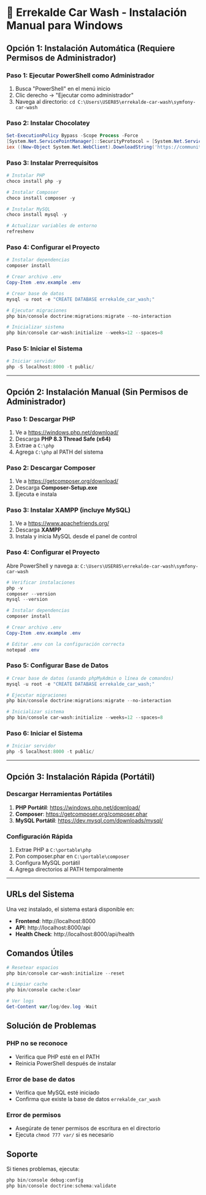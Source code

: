 # 🚗 Errekalde Car Wash - Instalación Manual para Windows

## Opción 1: Instalación Automática (Requiere Permisos de Administrador)

### Paso 1: Ejecutar PowerShell como Administrador
1. Busca "PowerShell" en el menú inicio
2. Clic derecho → "Ejecutar como administrador"
3. Navega al directorio: `cd C:\Users\USER85\errekalde-car-wash\symfony-car-wash`

### Paso 2: Instalar Chocolatey
```powershell
Set-ExecutionPolicy Bypass -Scope Process -Force
[System.Net.ServicePointManager]::SecurityProtocol = [System.Net.ServicePointManager]::SecurityProtocol -bor 3072
iex ((New-Object System.Net.WebClient).DownloadString('https://community.chocolatey.org/install.ps1'))
```

### Paso 3: Instalar Prerrequisitos
```powershell
# Instalar PHP
choco install php -y

# Instalar Composer
choco install composer -y

# Instalar MySQL
choco install mysql -y

# Actualizar variables de entorno
refreshenv
```

### Paso 4: Configurar el Proyecto
```powershell
# Instalar dependencias
composer install

# Crear archivo .env
Copy-Item .env.example .env

# Crear base de datos
mysql -u root -e "CREATE DATABASE errekalde_car_wash;"

# Ejecutar migraciones
php bin/console doctrine:migrations:migrate --no-interaction

# Inicializar sistema
php bin/console car-wash:initialize --weeks=12 --spaces=8
```

### Paso 5: Iniciar el Sistema
```powershell
# Iniciar servidor
php -S localhost:8000 -t public/
```

---

## Opción 2: Instalación Manual (Sin Permisos de Administrador)

### Paso 1: Descargar PHP
1. Ve a https://windows.php.net/download/
2. Descarga **PHP 8.3 Thread Safe (x64)**
3. Extrae a `C:\php`
4. Agrega `C:\php` al PATH del sistema

### Paso 2: Descargar Composer
1. Ve a https://getcomposer.org/download/
2. Descarga **Composer-Setup.exe**
3. Ejecuta e instala

### Paso 3: Instalar XAMPP (incluye MySQL)
1. Ve a https://www.apachefriends.org/
2. Descarga **XAMPP**
3. Instala y inicia MySQL desde el panel de control

### Paso 4: Configurar el Proyecto
Abre PowerShell y navega a: `C:\Users\USER85\errekalde-car-wash\symfony-car-wash`

```powershell
# Verificar instalaciones
php -v
composer --version
mysql --version

# Instalar dependencias
composer install

# Crear archivo .env
Copy-Item .env.example .env

# Editar .env con la configuración correcta
notepad .env
```

### Paso 5: Configurar Base de Datos
```powershell
# Crear base de datos (usando phpMyAdmin o línea de comandos)
mysql -u root -e "CREATE DATABASE errekalde_car_wash;"

# Ejecutar migraciones
php bin/console doctrine:migrations:migrate --no-interaction

# Inicializar sistema
php bin/console car-wash:initialize --weeks=12 --spaces=8
```

### Paso 6: Iniciar el Sistema
```powershell
# Iniciar servidor
php -S localhost:8000 -t public/
```

---

## Opción 3: Instalación Rápida (Portátil)

### Descargar Herramientas Portátiles
1. **PHP Portátil**: https://windows.php.net/download/
2. **Composer**: https://getcomposer.org/composer.phar
3. **MySQL Portátil**: https://dev.mysql.com/downloads/mysql/

### Configuración Rápida
1. Extrae PHP a `C:\portable\php`
2. Pon composer.phar en `C:\portable\composer`
3. Configura MySQL portátil
4. Agrega directorios al PATH temporalmente

---

## URLs del Sistema

Una vez instalado, el sistema estará disponible en:
- **Frontend**: http://localhost:8000
- **API**: http://localhost:8000/api
- **Health Check**: http://localhost:8000/api/health

## Comandos Útiles

```powershell
# Resetear espacios
php bin/console car-wash:initialize --reset

# Limpiar cache
php bin/console cache:clear

# Ver logs
Get-Content var/log/dev.log -Wait
```

## Solución de Problemas

### PHP no se reconoce
- Verifica que PHP esté en el PATH
- Reinicia PowerShell después de instalar

### Error de base de datos
- Verifica que MySQL esté iniciado
- Confirma que existe la base de datos `errekalde_car_wash`

### Error de permisos
- Asegúrate de tener permisos de escritura en el directorio
- Ejecuta `chmod 777 var/` si es necesario

## Soporte

Si tienes problemas, ejecuta:
```powershell
php bin/console debug:config
php bin/console doctrine:schema:validate
``` 